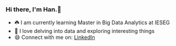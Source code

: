 ### Hi there, I'm Han.:wave:

- :shamrock: I am currently learning Master in Big Data Analytics at IESEG
- :rainbow: I love delving into data and exploring interesting things 
- :smile: Connect with me on: [LinkedIn](https://www.linkedin.com/in/nguyet-han-nguyen-a333a71ab/)


